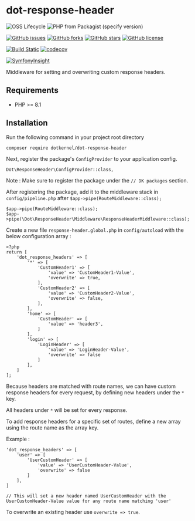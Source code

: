# dot-response-header

![OSS Lifecycle](https://img.shields.io/osslifecycle/dotkernel/dot-response-header)
![PHP from Packagist (specify version)](https://img.shields.io/packagist/php-v/dotkernel/dot-response-header/3.2.3)

[![GitHub issues](https://img.shields.io/github/issues/dotkernel/dot-response-header)](https://github.com/dotkernel/dot-response-header/issues)
[![GitHub forks](https://img.shields.io/github/forks/dotkernel/dot-response-header)](https://github.com/dotkernel/dot-response-header/network)
[![GitHub stars](https://img.shields.io/github/stars/dotkernel/dot-response-header)](https://github.com/dotkernel/dot-response-header/stargazers)
[![GitHub license](https://img.shields.io/github/license/dotkernel/dot-response-header)](https://github.com/dotkernel/dot-response-header/blob/3.0/LICENSE)

[![Build Static](https://github.com/dotkernel/dot-response-header/actions/workflows/static-analysis.yml/badge.svg?branch=3.0)](https://github.com/dotkernel/dot-response-header/actions/workflows/static-analysis.yml)
[![codecov](https://codecov.io/gh/dotkernel/dot-response-header/graph/badge.svg?token=NNRZN0FBF2)](https://codecov.io/gh/dotkernel/dot-response-header)

[![SymfonyInsight](https://insight.symfony.com/projects/dce88959-bd29-40ef-b1e7-d12815145438/big.svg)](https://insight.symfony.com/projects/dce88959-bd29-40ef-b1e7-d12815145438)

Middleware for setting and overwriting custom response headers.

## Requirements

- PHP >= 8.1

## Installation

Run the following command in your project root directory

    composer require dotkernel/dot-response-header

Next, register the package's `ConfigProvider` to your application config.

    Dot\ResponseHeader\ConfigProvider::class,

Note : Make sure to register the package under the `// DK packages` section.

After registering the package, add it to the middleware stack in ``config/pipeline.php`` after `$app->pipe(RouteMiddleware::class);`

    $app->pipe(RouteMiddleware::class);
    $app->pipe(\Dot\ResponseHeader\Middleware\ResponseHeaderMiddleware::class);

Create a new file ``response-header.global.php`` in ``config/autoload`` with the below configuration array :

    <?php
    return [
        'dot_response_headers' => [
            '*' => [
                'CustomHeader1' => [
                    'value' => 'CustomHeader1-Value',
                    'overwrite' => true,
                ],
                'CustomHeader2' => [
                    'value' => 'CustomHeader2-Value',
                    'overwrite' => false,
                ],
            ],
            'home' => [
                'CustomHeader' => [
                    'value' => 'header3',
                ]
            ],
            'login' => [
                'LoginHeader' => [
                    'value' => 'LoginHeader-Value',
                    'overwrite' => false
                ]
            ],
        ]
    ]; 

Because headers are matched with route names, we can have custom response headers for every request, by defining new headers under the ``*`` key.

All headers under ``*`` will be set for every response.

To add response headers for a specific set of routes, define a new array using the route name as the array key.

Example :

    'dot_response_headers' => [
        'user' => [
            'UserCustomHeader' => [
                'value' => 'UserCustomHeader-Value',
                'overwrite' => false
            ]
        ],
    ]
    
    // This will set a new header named UserCustomHeader with the UserCustomHeader-Value value for any route name matching 'user'

To overwrite an existing header use ``overwrite => true``.
